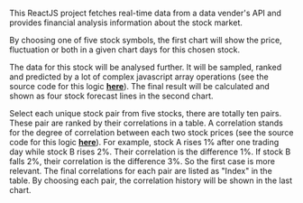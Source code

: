 This ReactJS project fetches real-time data from a data vender's API and provides financial analysis information about the stock market.

By choosing one of five stock symbols, the first chart will show the price, fluctuation or both in a given chart days for this chosen stock.

The data for this stock will be analysed further. It will be sampled, ranked and predicted by a lot of complex javascript array operations (see the source code for this logic [**here**](https://github.com/LiboBearChen/stockchart/blob/master/src/components/PredictAnalyseTools.js)). The final result will be calculated and shown as four stock forecast lines in the second chart.

Select each unique stock pair from five stocks, there are totally ten pairs. These pair are ranked by their correlations in a table. A correlation stands for the degree of correlation between each two stock prices (see the source code for this logic [**here**](https://github.com/LiboBearChen/stockchart/blob/master/src/components/DataAnalyseTools.js)). For example, stock A rises 1% after one trading day while stock B rises 2%. Their correlation is the difference 1%. If stock B falls 2%, their correlation is the difference 3%. So the first case is more relevant. The final correlations for each pair are listed as "Index" in the table. By choosing each pair, the correlation history will be shown in the last chart.
